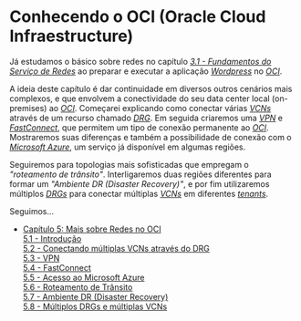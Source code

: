 # Conhecendo o OCI (Oracle Cloud Infraestructure)

Já estudamos o básico sobre redes no capítulo _[3.1 - Fundamentos do Serviço de Redes](https://github.com/daniel-armbrust/oci-book/blob/main/chapter-3/3-1_fundamentos-redes.md)_ ao preparar e executar a aplicação _[Wordpress](https://pt.wikipedia.org/wiki/WordPress)_ no _[OCI](https://www.oracle.com/cloud/)_. 

A ideia deste capítulo é dar continuidade em diversos outros cenários mais complexos, e que envolvem a conectividade do seu data center local (on-premises) ao _[OCI](https://www.oracle.com/cloud/)_. Começarei explicando como conectar várias _[VCNs](https://docs.oracle.com/pt-br/iaas/Content/Network/Tasks/managingVCNs_topic-Overview_of_VCNs_and_Subnets.htm)_ através de um recurso chamado _[DRG](https://docs.oracle.com/pt-br/iaas/Content/Network/Tasks/managingDRGs.htm)_. Em seguida criaremos uma _[VPN](https://pt.wikipedia.org/wiki/Rede_privada_virtual)_ e _[FastConnect](https://docs.oracle.com/pt-br/iaas/Content/Network/Concepts/fastconnect.htm)_, que permitem um tipo de conexão permanente ao _[OCI](https://www.oracle.com/cloud/)_. Mostraremos suas diferenças e também a possibilidade de conexão com o _[Microsoft Azure](https://docs.oracle.com/pt-br/iaas/Content/Network/Concepts/azure.htm)_, um serviço já disponível em algumas regiões.

Seguiremos para topologias mais sofisticadas que empregam o _"roteamento de trânsito"_. Interligaremos duas regiões diferentes para formar um _"Ambiente DR (Disaster Recovery)"_, e por fim utilizaremos múltiplos _[DRGs](https://docs.oracle.com/pt-br/iaas/Content/Network/Tasks/managingDRGs.htm)_ para conectar múltiplas _[VCNs](https://docs.oracle.com/pt-br/iaas/Content/Network/Tasks/managingVCNs_topic-Overview_of_VCNs_and_Subnets.htm)_ em diferentes _[tenants](https://docs.oracle.com/pt-br/iaas/Content/Identity/Tasks/managingtenancy.htm)_.

Seguimos...

- [Capítulo 5: Mais sobre Redes no OCI](https://github.com/daniel-armbrust/oci-book/blob/main/chapter-5/README.md) <br>
    [5.1 - Introdução](https://github.com/daniel-armbrust/oci-book/blob/main/chapter-5/5-1_mais-sobre-redes-introducao.md) <br>
    [5.2 - Conectando múltiplas VCNs através do DRG](https://github.com/daniel-armbrust/oci-book/blob/main/chapter-5/5-2_mais-sobre-redes-multiplas-vcn-drg.md) <br>
    [5.3 - VPN](https://github.com/daniel-armbrust/oci-book/blob/main/chapter-5/5-3_mais-sobre-redes-vpn.md) <br>
    [5.4 - FastConnect](https://github.com/daniel-armbrust/oci-book/blob/main/chapter-5/5-4_mais-sobre-redes-fastconnect.md) <br>
    [5.5 - Acesso ao Microsoft Azure](https://github.com/daniel-armbrust/oci-book/blob/main/chapter-5/5-5_mais-sobre-redes-msazure.md) <br>
    [5.6 - Roteamento de Trânsito](https://github.com/daniel-armbrust/oci-book/blob/main/chapter-5/5-6_mais-sobre-redes-roteamento-transito.md) <br>
    [5.7 - Ambiente DR (Disaster Recovery)](https://github.com/daniel-armbrust/oci-book/blob/main/chapter-5/5-7_mais-sobre-redes-ambiente-dr.md) <br>
    [5.8 - Múltiplos DRGs e múltiplas VCNs](https://github.com/daniel-armbrust/oci-book/blob/main/chapter-5/5-8_mais-sobre-redes-multiplos-drgs-multiplos-vcns.md) <br>